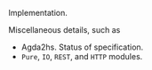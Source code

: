 Implementation.

Miscellaneous details, such as

* Agda2hs. Status of specification.
* `Pure`, `IO`, `REST`, and `HTTP` modules.
